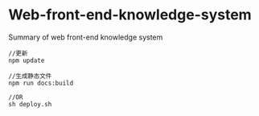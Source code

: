 # Web-front-end-knowledge-system
Summary of web front-end knowledge system
```shell
//更新
npm update

//生成静态文件
npm run docs:build

//OR 
sh deploy.sh

```
